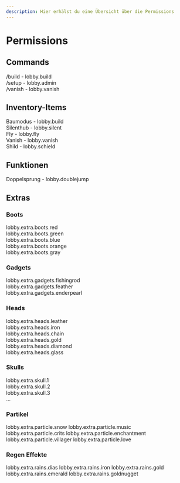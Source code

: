 ```yaml
---
description: Hier erhälst du eine Übersicht über die Permissions
---
```


# Permissions

## Commands

/build - lobby.build  
/setup - lobby.admin  
/vanish - lobby.vanish

## Inventory-Items

Baumodus - lobby.build  
Silenthub - lobby.silent  
Fly - lobby.fly  
Vanish - lobby.vanish  
Shild - lobby.schield

## Funktionen

Doppelsprung - lobby.doublejump

## Extras

### Boots

lobby.extra.boots.red  
lobby.extra.boots.green  
lobby.extra.boots.blue  
lobby.extra.boots.orange  
lobby.extra.boots.gray

### Gadgets

lobby.extra.gadgets.fishingrod  
lobby.extra.gadgets.feather  
lobby.extra.gadgets.enderpearl

### Heads

lobby.extra.heads.leather  
lobby.extra.heads.iron  
lobby.extra.heads.chain  
lobby.extra.heads.gold  
lobby.extra.heads.diamond  
lobby.extra.heads.glass

### Skulls

lobby.extra.skull.1  
lobby.extra.skull.2  
lobby.extra.skull.3  
...

### Partikel
lobby.extra.particle.snow
lobby.extra.particle.music
lobby.extra.particle.crits
lobby.extra.particle.enchantment
lobby.extra.particle.villager
lobby.extra.particle.love

### Regen Effekte
lobby.extra.rains.dias
lobby.extra.rains.iron
lobby.extra.rains.gold
lobby.extra.rains.emerald
lobby.extra.rains.goldnugget